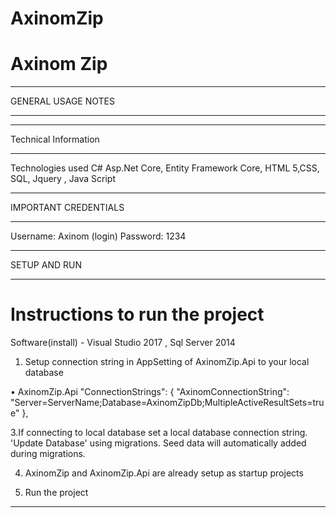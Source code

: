 # AxinomZip
Axinom Zip
===============

*******************************************************************************************************
GENERAL USAGE NOTES 
*****************************************************************************************************

*******************************************************************************************************
Technical Information 
*******************************************************************************************************

Technologies used
 C# Asp.Net Core, Entity Framework Core, HTML 5,CSS, SQL, Jquery , Java Script

******************************************************************************************************
IMPORTANT CREDENTIALS
******************************************************************************************************


Username: Axinom (login)
Password: 1234


********************************************************************************************************	
SETUP AND RUN
********************************************************************************************************

Instructions to run the project
==========================================================


Software(install) - Visual Studio 2017 , Sql Server 2014


1. Setup connection string in AppSetting of AxinomZip.Api to your local database 

• AxinomZip.Api
  "ConnectionStrings": {
    "AxinomConnectionString": "Server=ServerName;Database=AxinomZipDb;MultipleActiveResultSets=true"
  },

 3.If connecting to local database set a local database connection string.
  'Update Database' using migrations. 
   Seed data will automatically added during migrations. 

4. AxinomZip and AxinomZip.Api are already setup as startup projects

5. Run the project

********************************************************************************************************